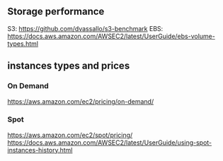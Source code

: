 ## Storage performance

S3: https://github.com/dvassallo/s3-benchmark
EBS: https://docs.aws.amazon.com/AWSEC2/latest/UserGuide/ebs-volume-types.html

## instances types and prices

### On Demand
https://aws.amazon.com/ec2/pricing/on-demand/

### Spot
https://aws.amazon.com/ec2/spot/pricing/
https://docs.aws.amazon.com/AWSEC2/latest/UserGuide/using-spot-instances-history.html

